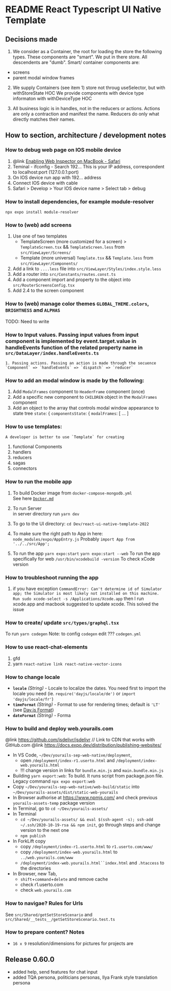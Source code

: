 # README React Typescript UI Native Template

## Decisions made

1. We consider as a Container, the root for loading the store the following types. These components are "smart". We put in there store. All descendents are "dumb". Smart/ container components are:

- screens
- parent modal window frames

2. We supply Containers (see item 1) store not throug useSelector, but with withStoreState HOC
   We provide components with device type informaton with withDeviceType HOC

3. All business logic is in handles, not in the reducers or actions. Actions are only a contraction and manifest the name. Reducers do only what directly matches their names.

## How to section, architecture / development notes

### How to debug web page on IOS mobile device

1. @link [Enabling Web Inspector on MacBook - Safari](https://developer.apple.com/library/archive/documentation/AppleApplications/Conceptual/Safari_Developer_Guide/GettingStarted/GettingStarted.html)
2. Teminal - ifconfig - Search 192... This is your IP address, correspondent to localhost:port (127.0.0.1:port)
3. On IOS device run app with 192... address
4. Connect IOS device with cable
5. Safari > Develop > Your IOS device name > Select tab > debug

### How to install dependencies, for example module-resolver

`npx expo install module-resolver`

### How to (web) add screens

1.  Use one of two templates
    - TemplateScreen (more customized for a screen) > `TemplateScreen.tsx` && `TemplateScreen.less` from `src/ViewLayer/Screens/`
    - Template (more universal) `Template.tsx` && `Template.less` from `src/ViewLayer/Components/`
2.  Add a link to `....less` file into `src/ViewLayer/Styles/index.style.less`
3.  Add a router into `src/Constants/routes.const.ts`
4.  Add a component import and property to the object into `src/RouterScreensConfig.tsx`
5.  Add 2.4 to the screen component

### How to (web) manage color themes `GLOBAL_THEME.colors`, `BRIGHTNESS` and `ALPHAS`

TODO: Need to write

### How to Input values. Passing input values from input component is implemented by event.target.value in handleEvents function of the related property name in `src/DataLayer/index.handleEvents.ts`

    1. Passing actions. Passing an action is made through the secuence `Component` => `handleEvents` => `dispatch` => `reducer`

### How to add an modal window is made by the following:

1.  Add `ModalFrames` component to `HeaderFrame` component (once)
2.  Add a specific new component to `CHILDREN` object in the `ModalFrames` component
3.  Add an object to the array that controls modal window appearance to state tree `state`: { `componentsState`: {
    `modalFrames`: [ ... ]

### How to use templates:

    A developer is better to use `Template` for creating

1.  functional Components
2.  handlers
3.  reducers
4.  sagas
5.  connectors

### How to run the mobile app

1.  To build Docker image from `docker-compose-mongodb.yml`\
    See here [`Docker.md`](https://github.com/ybeaz/manuals/blob/main/Docker.md)

2.  To run Server\
    in server directory run `yarn dev`

3.  To go to the UI directory: `cd Dev/react-ui-native-template-2022`

4.  To make sure the right path to App in here: `node_modules/expo/AppEntry.js`
    Probably `import App from '../../src/App';`

5.  To run the app
    `yarn expo:start`
    `yarn expo:start --web` To run the app specifically for web
    `/usr/bin/xcodebuild -version` To check xCode version

### How to troubleshoot running the app

1. if you have exception `CommandError: Can't determine id of Simulator app; the Simulator is most likely not installed on this machine. Run sudo xcode-select -s /Applications/Xcode.app` then I run xcode.app and macbook suggested to update xcode. This solved the issue

### How to create/ update `src/types/graphql.tsx`

To run `yarn codegen`
Note: to config `codegen` edit ??? `codegen.yml`

### How to use react-chat-elements

1. gfd
2. yarn `react-native link react-native-vector-icons`

### How to change locale

- **`locale`** _(String)_ - Locale to localize the dates. You need first to import the locale you need (ie. `require('dayjs/locale/de')` or `import 'dayjs/locale/fr'`)
- **`timeFormat`** _(String)_ - Format to use for rendering times; default is `'LT'` (see [Day.js Format](https://day.js.org/docs/en/display/format))
- **`dateFormat`** _(String)_ - Forma

### How to build and deploy web.yourails.com

@link https://github.com/jsdelivr/jsdelivr // Link to CDN that works with GitHub.com
@link https://docs.expo.dev/distribution/publishing-websites/

- In VS Code, `~/Dev/yourails-sep-web-native/deployment`,
  - open `/deployment/index-r1.userto.html` and `/deployment/index-web.yourails.html`
  - !!! change version in links for `bundle.min.js` and `main.bundle.min.js`
- Building
  `yarn export:web`: To build. It runs script from package.json file. Legacy command `npx expo export:web`
- Copy `~/Dev/yourails-sep-web-native/web-build/static` into
  `~/Dev/yourails-assets/dist/static-web-yourails`
- In Browser authorise at https://www.npmjs.com/ and check previous `yourails-assets-temp` package version
- In Terminal, go to `cd ~/Dev/yourails-assets/`
- In Terminal
  - `cd ~/Dev/yourails-assets/ && eval $(ssh-agent -s); ssh-add ~/.ssh/2020-10-19-rsa && npm init`, go through steps and change version to the next one
  - `npm publish`
- In ForkLift copy
  - copy `/deployment/index-r1.userto.html` to `r1.userto.com/www/`
  - copy `/deployment/index-web.yourails.html` to `../web.yourails.com/www`
  - ` /deployment/index-web.yourails.html``index.html ` and `.htaccess` to the directories
- In Browser, new Tab,
  - `shift`+`command`+`delete` and remove cache
  - check r1.userto.com
  - check `web.yourails.com`

### How to navigae? Rules for Urls

See `src/Shared/getSetStoreScenario` and `src/Shared/__tests__/getSetStoreScenario.test.ts`

### How to prepare content? Notes

- `16 x 9` resolution/dimensions for pictures for projects are

## Release 0.60.0

- added help, send features for chat input
- added TQA persona, politicians personas, Ilya Frank style translation persona
